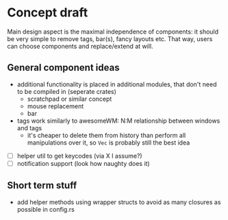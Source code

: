 # Concept draft
Main design aspect is the maximal independence of components: it should be
very simple to remove tags, bar(s), fancy layouts etc.
That way, users can choose components and replace/extend at will.

## General component ideas
* additional functionality is placed in additional modules, that don't need
  to be compiled in (seperate crates)
  * scratchpad or similar concept
  * mouse replacement
  * bar
* tags work similarly to awesomeWM: N:M relationship between windows and tags
  * it's cheaper to delete them from history than perform all manipulations
    over it, so `Vec` is probably still the best idea
* [ ] helper util to get keycodes (via X I assume?)
* [ ] notification support (look how naughty does it)

## Short term stuff
* add helper methods using wrapper structs to avoid as many closures as
  possible in config.rs
